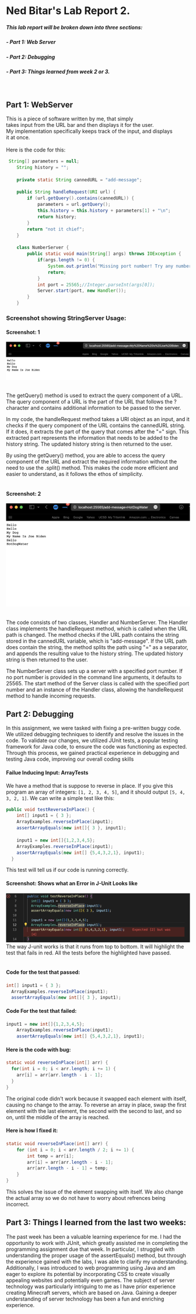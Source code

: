 # Ned Bitar's Lab Report 2.
##### This lab report will be broken down into three sections:

##### - Part 1: Web Server

##### - Part 2: Debugging

##### - Part 3: Things learned from week 2 or 3.
<br>

## Part 1: WebServer
This is a piece of software written by me, that simply<br>
takes input from the URL bar and then displays it for the user.<br>
My implementation specifically keeps track of the input, and displays <br>
it at once.
<br><br>
Here is the code for this:
<br>
```java
 String[] parameters = null;
    String history = "";

    private static String cannedURL = "add-message";

    public String handleRequest(URI url) {
        if (url.getQuery().contains(cannedURL)) {
            parameters = url.getQuery();
            this.history = this.history + parameters[1] + "\n";
            return history;
        }
        return "not it chief";
    }

    class NumberServer {
        public static void main(String[] args) throws IOException {
            if(args.length != 0) {
                System.out.println("Missing port number! Try any number between 1024 to 49151");
                return;
            }
            int port = 25565;//Integer.parseInt(args[0]);
            Server.start(port, new Handler());
        }
    }
```
### Screenshot showing StringServer Usage:
#### Screenshot: 1
![image](1photo/joeB.png)
<br><br>

The getQuery() method is used to extract the query component of a URL. The query component of a URL is the part of the URL that follows the ? character and contains additional information to be passed to the server.

In my code, the handleRequest method takes a URI object as an input, and it checks if the query component of the URL contains the cannedURL string. If it does, it extracts the part of the query that comes after the "=" sign. This extracted part represents the information that needs to be added to the history string. The updated history string is then returned to the user.

By using the getQuery() method, you are able to access the query component of the URL and extract the required information without the need to use the .split() method. This makes the code more efficient and easier to understand, as it follows the ethos of simplicity.
<br><br> 
#### Screenshot: 2
![image](1photo/hotdogw.png)
<br><br>

The code consists of two classes, Handler and NumberServer. The Handler class implements the handleRequest method, which is called when the URL path is changed. The method checks if the URL path contains the string stored in the cannedURL variable, which is "add-message". If the URL path does contain the string, the method splits the path using "=" as a separator, and appends the resulting value to the history string. The updated history string is then returned to the user.

The NumberServer class sets up a server with a specified port number. If no port number is provided in the command line arguments, it defaults to 25565. The start method of the Server class is called with the specified port number and an instance of the Handler class, allowing the handleRequest method to handle incoming requests.
## Part 2: Debugging
In this assignment, we were tasked with fixing a pre-written buggy code. We utilized debugging techniques to identify and resolve the issues in the code. To validate our changes, we utilized JUnit tests, a popular testing framework for Java code, to ensure the code was functioning as expected. Through this process, we gained practical experience in debugging and testing Java code, improving our overall coding skills

#### Failue Inducing Input: ArrayTests
We have a method that is suppose to reverse in place. If you give this program an array of integers: `[1, 2, 3, 4, 5]`, and it should output 
`[5, 4, 3, 2, 1]`. We can write a simple test like this: <br>
```java
public void testReverseInPlace() {
    int[] input1 = { 3 };
    ArrayExamples.reverseInPlace(input1);
    assertArrayEquals(new int[]{ 3 }, input1);

    input1 = new int[]{1,2,3,4,5};
    ArrayExamples.reverseInPlace(input1);
    assertArrayEquals(new int[] {5,4,3,2,1}, input1);
  }
  ```
This test will tell us if our code is running correctly.
#### Screenshot: Shows what an Error in J-Unit Looks like
![image](1photo/fail1.png)
The way J-unit works is that it runs from top to bottom. It will highlight the test that fails in red. All the tests before the highlighted have passed.
<br><br>
#### Code for the test that passed:
  ```java
  int[] input1 = { 3 };
    ArrayExamples.reverseInPlace(input1);
    assertArrayEquals(new int[]{ 3 }, input1);
 ```
#### Code For the test that failed:
```java
input1 = new int[]{1,2,3,4,5};
    ArrayExamples.reverseInPlace(input1);
    assertArrayEquals(new int[] {5,4,3,2,1}, input1);
```
#### Here is the code with bug:
```java
static void reverseInPlace(int[] arr) {
  for(int i = 0; i < arr.length; i += 1) {
    arr[i] = arr[arr.length - i - 1];
  }
}
```
The original code didn't work because it swapped each element with itself, causing no change to the array. To reverse an array in place, swap the first element with the last element, the second with the second to last, and so on, until the middle of the array is reached.

#### Here is how I fixed it:
```java
static void reverseInPlace(int[] arr) {
	for (int i = 0; i < arr.length / 2; i += 1) {
		int temp = arr[i];
		arr[i] = arr[arr.length - i - 1];
		arr[arr.length - i - 1] = temp;
	}
}
```
This solves the issue of the element swapping with itself. We also change the actual array so we do not have to worry about refrences being incorrect.

## Part 3: Things I learned from the last two weeks:
The past week has been a valuable learning experience for me. I had the opportunity to work with JUnit, which greatly assisted me in completing the programming assignment due that week. In particular, I struggled with understanding the proper usage of the assertEquals() method, but through the experience gained with the labs, I was able to clarify my understanding. Additionally, I was introduced to web programming using Java and am eager to explore its potential by incorporating CSS to create visually appealing websites and potentially even games. The subject of server technology was particularly intriguing to me as I have prior experience creating Minecraft servers, which are based on Java. Gaining a deeper understanding of server technology has been a fun and enriching experience.
